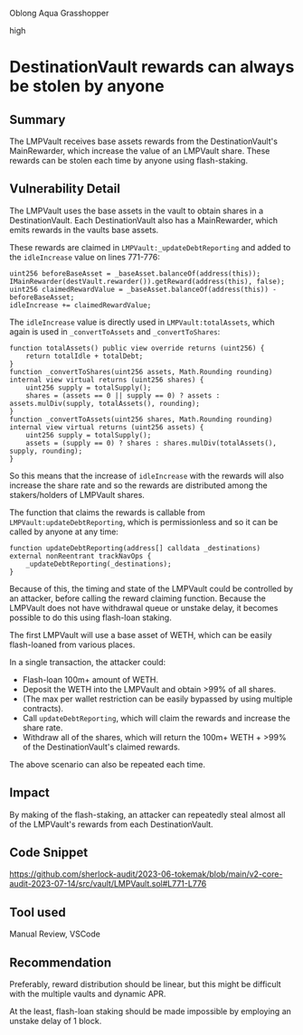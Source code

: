 Oblong Aqua Grasshopper

high

# DestinationVault rewards can always be stolen by anyone
## Summary

The LMPVault receives base assets rewards from the DestinationVault's MainRewarder, which increase the value of an LMPVault share. These rewards can be stolen each time by anyone using flash-staking.

## Vulnerability Detail

The LMPVault uses the base assets in the vault to obtain shares in a DestinationVault. Each DestinationVault also has a MainRewarder, which emits rewards in the vaults base assets.

These rewards are claimed in `LMPVault:_updateDebtReporting` and added to the `idleIncrease` value on lines 771-776:
```solidity
uint256 beforeBaseAsset = _baseAsset.balanceOf(address(this));
IMainRewarder(destVault.rewarder()).getReward(address(this), false);
uint256 claimedRewardValue = _baseAsset.balanceOf(address(this)) - beforeBaseAsset;
idleIncrease += claimedRewardValue;
```

The `idleIncrease` value is directly used in `LMPVault:totalAssets`, which again is used in `_convertToAssets` and `_convertToShares`:
```solidity
function totalAssets() public view override returns (uint256) {
    return totalIdle + totalDebt;
}
function _convertToShares(uint256 assets, Math.Rounding rounding) internal view virtual returns (uint256 shares) {
    uint256 supply = totalSupply();
    shares = (assets == 0 || supply == 0) ? assets : assets.mulDiv(supply, totalAssets(), rounding);
}
function _convertToAssets(uint256 shares, Math.Rounding rounding) internal view virtual returns (uint256 assets) {
    uint256 supply = totalSupply();
    assets = (supply == 0) ? shares : shares.mulDiv(totalAssets(), supply, rounding);
}
```

So this means that the increase of `idleIncrease` with the rewards will also increase the share rate and so the rewards are distributed among the stakers/holders of LMPVault shares.

The function that claims the rewards is callable from `LMPVault:updateDebtReporting`, which is permissionless and so it can be called by anyone at any time:
```solidity
function updateDebtReporting(address[] calldata _destinations) external nonReentrant trackNavOps {
    _updateDebtReporting(_destinations);
}
```

Because of this, the timing and state of the LMPVault could be controlled by an attacker, before calling the reward claiming function. Because the LMPVault does not have withdrawal queue or unstake delay, it becomes possible to do this using flash-loan staking.

The first LMPVault will use a base asset of WETH, which can be easily flash-loaned from various places.

In a single transaction, the attacker could:
- Flash-loan 100m+ amount of WETH.
- Deposit the WETH into the LMPVault and obtain >99% of all shares. 
- (The max per wallet restriction can be easily bypassed by using multiple contracts).
- Call `updateDebtReporting`, which will claim the rewards and increase the share rate.
- Withdraw all of the shares, which will return the 100m+ WETH + >99% of the DestinationVault's claimed rewards.

The above scenario can also be repeated each time.

## Impact

By making of the flash-staking, an attacker can repeatedly steal almost all of the LMPVault's rewards from each DestinationVault.

## Code Snippet

https://github.com/sherlock-audit/2023-06-tokemak/blob/main/v2-core-audit-2023-07-14/src/vault/LMPVault.sol#L771-L776

## Tool used

Manual Review, VSCode

## Recommendation

Preferably, reward distribution should be linear, but this might be difficult with the multiple vaults and dynamic APR. 

At the least, flash-loan staking should be made impossible by employing an unstake delay of 1 block.
